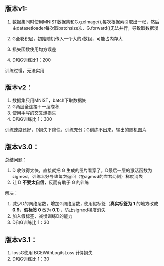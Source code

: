 ## 版本v1:

1. 数据集同时使用MNIST数据集和G.gteImage(),每次根据索引取出一张，然后由datasetloader每次取batchsize次，G.forward()无法并行，导致取数据漫

2. G全卷积层，初始随机传入一个大的x数组，可能占内存大
3. 损失函数使用均方误差
4. D和G训练比1：200

训练过慢，无法实用

## 版本v2：

1. 数据集只用MNIST，batch下取数据快
2. G两层全连接＋一层卷积
3. 使用手写的交叉熵损失
4. D和G训练比 1：300

训练速度还好，D损失下降快，训练充分；G训练不出来，输出的随机图片

## 版本v3.0：

总结问题：

1. D 收敛得太快，直接就把 G 生成的图片看穿了，D最后一层的激活函数为sigmod，训练太好导致每次返回（在sigmod的左右两侧）梯度消失
2. 让 D **不要太自信**，反而有助于 G 的训练

解决：

1. 减少D的网络层数，增加G网络层数，使用假标签（**真实标签为 1** 的地方改成 **0.9**，**假标签 0** 改为 **0.1**），防止sigmod梯度消失
2. 加入假标签，减慢训练D的能力
3. D和G训练比 1：30

## 版本v3.1：

1. lossG使用 BCEWithLogitsLoss 计算损失
2. D和G训练比 1：30